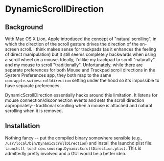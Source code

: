 # DynamicScrollDirection 

## Background

With Mac OS X Lion, Apple introduced the concept of "natural scrolling", in which the direction of the scroll gesture drives the direction of the on-screen scroll. I think makes sense for trackpads (as it enhances the feeling of direct manipulation) but it still seems completely backwards when using a scroll wheel on a mouse. Ideally, I'd like my trackpad to scroll "naturally" and my mouse to scroll "traditionally". Unfortunately, while there are separate preferences for both Mouse and Trackpad scroll directions in the System Preferences app, they both map to the same `com.apple.swipescrolldirection` setting under the hood so it's impossible to have separate preferences.

DynamicScrollDirection essentially hacks around this limitation. It listens for mouse connection/disconnection events and sets the scroll direction appropriately--traditional scrolling when a mouse is attached and natural scrolling when it is removed.

## Installation

Nothing fancy -- put the compiled binary somewhere sensible (e.g., `/usr/local/bin/DynamicScrollDirection`) and install the launchd plist file: `launchctl load com.snosrap.DynamicScrollDirection.plist`. This is admittedly pretty involved and a GUI would be a better idea.